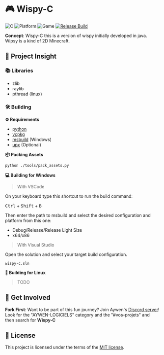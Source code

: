 # 🎮 Wispy-C

![C](https://img.shields.io/badge/lang-C%20🔥-ccc) ![Platform](https://img.shields.io/badge/platform-windows%20📦-purple) ![Game](https://img.shields.io/badge/game-wispy%20🎮-green) [![Release Build](https://github.com/julesgrc0/wispy-c/actions/workflows/release.yml/badge.svg)](https://github.com/julesgrc0/wispy-c/actions/workflows/release.yml)


**Concept**: Wispy-C this is a version of wispy initially developed in java. Wipsy is a kind of 2D Minecraft.

## 🚀 Project Insight

### 📚 Libraries

- zlib   
- raylib 
- pthread (linux)

### 🛠 Building 

**⚙ Requirements**

- [python](https://www.python.org/downloads/)
- [vcpkg](https://github.com/microsoft/vcpkg.git)
- [msbuild](https://visualstudio.microsoft.com/fr/downloads/) (Windows)
- [upx](https://github.com/upx/upx) (Optional)

**📦 Packing Assets**

```bash
python ./tools/pack_assets.py
```

**💻 Building for Windows**

> With VSCode

On your keyboard type this shortcut to run the build command:

<kbd>Ctrl</kbd> + <kbd>Shift</kbd> + <kbd>B</kbd>

Then enter the path to msbuild and select the desired configuration and platform from this one:

- Debug/Release/Release Light Size
- x64/x86

> With Visual Studio

Open the solution and select your target build configuration.

```
wispy-c.sln
```

**🚧 Building for Linux**

> TODO

## 🤝 Get Involved

**Fork First**:
Want to be part of this fun journey? Join Aywen's [Discord server](https://discord.gg/QjWsuaM3aB)! Look for the "AYWEN-LOGICIELS" category and the "#vos-projets" and then search for **Wispy-C**

## 📃 License

This project is licensed under the terms of the [MIT license](LICENSE).
